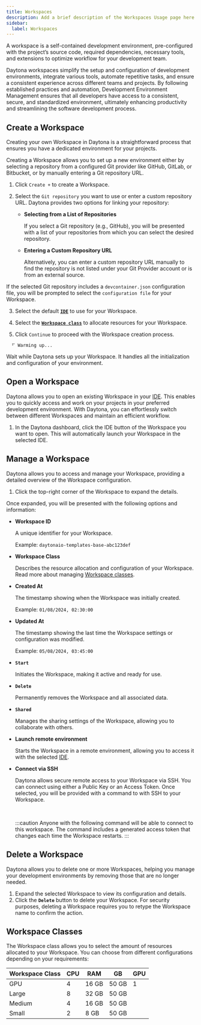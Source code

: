 ```yaml
---
title: Workspaces
description: Add a brief description of the Workspaces Usage page here
sidebar:
  label: Workspaces
---
```


A workspace is a self-contained development environment, pre-configured with the project’s source code, required dependencies, necessary tools, and extensions to optimize workflow for your development team.

Daytona workspaces simplify the setup and configuration of development environments, integrate various tools, automate repetitive tasks, and ensure a consistent experience across different teams and projects. By following established practices and automation, Development Environment Management ensures that all developers have access to a consistent, secure, and standardized environment, ultimately enhancing productivity and streamlining the software development process.

## Create a Workspace

Creating your own Workspace in Daytona is a straightforward process that ensures you have a dedicated environment for your projects.

Creating a Workspace allows you to set up a new environment either by selecting a repository from a configured Git provider like GitHub, GitLab, or Bitbucket, or by manually entering a Git repository URL.

1. Click `Create +` to create a Workspace.

2. Select the `Git repository` you want to use or enter a custom repository URL. Daytona provides two options for linking your repository:

   - **Selecting from a List of Repositories**

     If you select a Git repository (e.g., GitHub), you will be presented with a list of your repositories from which you can select the desired repository.

   - **Entering a Custom Repository URL**

     Alternatively, you can enter a custom repository URL manually to find the repository is not listed under your Git Provider account or is from an external source.

If the selected Git repository includes a `devcontainer.json` configuration file, you will be prompted to select the `configuration file` for your Workspace.

3. Select the default [**`IDE`**](/usage/ide) to use for your Workspace.

4. Select the [**`Workspace class`**](#workspace-classes) to allocate resources for your Workspace.

5. Click `Continue` to proceed with the Workspace creation process.

  ```text
    ⠋ Warming up...
  ```

  Wait while Daytona sets up your Workspace. It handles all the initialization and configuration of your environment.

<!-- #### Web Browser Creation

1. **Starting Creation** 

  In your Browser type in your GitHub or GitLab repository prefix with your domain. For example,

```bash
{{domain-name}}/#{{link-to-github-repo}}
``` -->

## Open a Workspace

Daytona allows you to open an existing Workspace in your [IDE](/usage/ide). This enables you to quickly access and work on your projects in your preferred development environment. With Daytona, you can effortlessly switch between different Workspaces and maintain an efficient workflow.

1. In the Daytona dashboard, click the IDE button of the Workspace you want to open. This will automatically launch your Workspace in the selected IDE.

## Manage a Workspace

Daytona allows you to access and manage your Workspace, providing a detailed overview of the Workspace configuration.  

1. Click the top-right corner of the Workspace to expand the details.

Once expanded, you will be presented with the following options and information:

- **Workspace ID**

  A unique identifier for your Workspace.

  Example: `daytonaio-templates-base-abc123def`

- **Workspace Class**

  Describes the resource allocation and configuration of your Workspace. Read more about managing [Workspace classes](#workspace-class).

- **Created At**

  The timestamp showing when the Workspace was initially created.

  Example: `01/08/2024, 02:30:00`

- **Updated At**

  The timestamp showing the last time the Workspace settings or configuration was modified.

  Example: `05/08/2024, 03:45:00`

- **`Start`**

  Initiates the Workspace, making it active and ready for use.

- **`Delete`**

  Permanently removes the Workspace and all associated data.

- **`Shared`**

  Manages the sharing settings of the Workspace, allowing you to collaborate with others.

- **Launch remote environment**

  Starts the Workspace in a remote environment, allowing you to access it with the selected [IDE](/usage/ide).

- **Connect via SSH**

  Daytona allows secure remote access to your Workspace via SSH. You can connect using either a Public Key or an Access Token. Once selected, you will be provided with a command to with SSH to your Workspace.

  <br />

  :::caution
  Anyone with the following command will be able to connect to this workspace. The command includes a generated access token that changes each time the Workspace restarts.
  :::

## Delete a Workspace

Daytona allows you to delete one or more Workspaces, helping you manage your development environments by removing those that are no longer needed.

1. Expand the selected Workspace to view its configuration and details.
2. Click the **`Delete`** button to delete your Workspace. For security purposes, deleting a Workspace requires you to retype the Workspace name to confirm the action.

## Workspace Classes

The Workspace class allows you to select the amount of resources allocated to your Workspace. You can choose from different configurations depending on your requirements:

| **Workspace Class** | **CPU** | **RAM** | **GB** | **GPU** |
|---------------------|---------|---------|--------|---------|
| GPU                 | 4       | 16 GB   | 50 GB  | 1       |
| Large               | 8       | 32 GB   | 50 GB  |         |
| Medium              | 4       | 16 GB   | 50 GB  |         |
| Small               | 2       | 8 GB    | 50 GB  |         |
